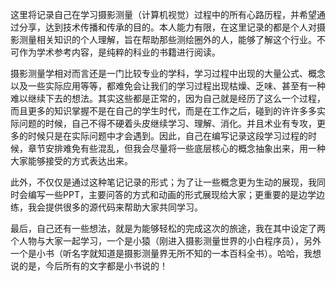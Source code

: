 这里将记录自己在学习摄影测量（计算机视觉）过程中的所有心路历程，并希望通过分享，达到技术传播和传承的目的。本人能力有限，在这里记录的都是个人对摄影测量相关知识的个人理解，旨在帮助那些测绘圈外的人，能够了解这个行业。不可作为学术参考内容，是纯粹的科业的书籍进行阅读。

摄影测量学相对而言还是一门比较专业的学科，学习过程中出现的大量公式、概念以及一些实际应用等等，都难免会让我们的学习过程出现枯燥、乏味、甚至有一种难以继续下去的想法。其实这些都是正常的，因为自己就是经历了这么一个过程，而且更多的知识掌握不是在自己的学生时代，而是在工作之后，碰到的许许多多实际问题的时候，自己不得不硬着头皮继续学习、理解、消化。并且术业有专攻，更多的时候只是在实际问题中才会遇到。因此，自己在编写记录这段学习过程的时候，章节安排难免有些混乱，但我会尽量将一些底层核心的概念抽象出来，用一种大家能够接受的方式表达出来。

此外，不仅仅是通过这种笔记记录的形式；为了让一些概念更为生动的展现，我同时会编写一些PPT，主要问答的方式和动画的形式展现给大家；更重要的是边学边练，我会提供很多的源代码来帮助大家共同学习。

最后，自己还有一些想法，就是为能够轻松的完成这次的旅途，我在其中设定了两个人物与大家一起学习，一个是小猿（刚进入摄影测量世界的小白程序员），另外一个是小书（听名字就知道是摄影测量界无所不知的一本百科全书）。哈哈，我想说的是，今后所有的文字都是小书说的！
